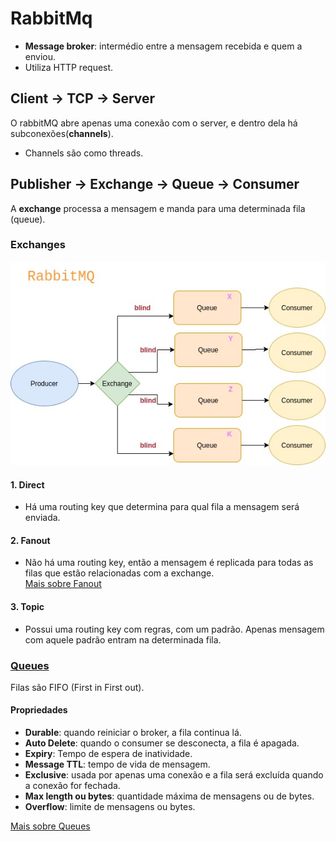 # RabbitMq
 
* **Message broker**: intermédio entre a mensagem recebida e quem a enviou.
* Utiliza HTTP request.

## Client -> TCP -> Server
O rabbitMQ abre apenas uma conexão com o server, e dentro dela há subconexões(**channels**).
* Channels são como threads.

## Publisher  ->  Exchange  ->  Queue  ->  Consumer
A **exchange** processa a mensagem e manda para uma determinada fila (queue).

### Exchanges
![RabbitMQ](/assets/rabbitMQ.jpg)
#### 1. Direct
* Há uma routing key que determina para qual fila a mensagem será enviada.

#### 2. Fanout
* Não há uma routing key, então a mensagem é replicada para todas as filas que estão relacionadas com a exchange.<br>
[Mais sobre Fanout](/Resumos/fanout.md)

#### 3. Topic
* Possui uma routing key com regras, com um padrão. Apenas mensagem com aquele padrão entram na determinada fila.

### [Queues](/Resumos/queue.md)
Filas são FIFO (First in First out).

#### Propriedades
* **Durable**: quando reiniciar o broker, a fila continua lá.
* **Auto Delete**: quando o consumer se desconecta, a fila é apagada.
* **Expiry**: Tempo de espera de inatividade.
* **Message TTL**: tempo de vida de mensagem.
* **Exclusive**: usada por apenas uma conexão e a fila será excluída quando a conexão for fechada.
* **Max length ou bytes**: quantidade máxima de mensagens ou de bytes.
* **Overflow**: limite de mensagens ou bytes.

[Mais sobre Queues](/Resumos/queue.md)
